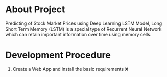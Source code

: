 # About Project
Predicting of Stock Market Prices using Deep Learning LSTM Model, Long Short Term Memory (LSTM) is a special type of Recurrent Neural Network which can retain important information over time using memory cells.

# Development Procedure

1. Create a Web App and install the basic requirements :x:


